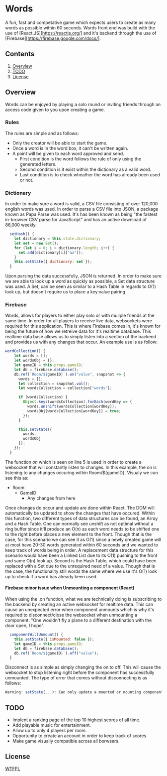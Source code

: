 # Words

A fun, fast and competative game which expects users to create as many words as possible within 60 seconds. Words front end was build with the use of [React.JS][https://reactjs.org/] and it's backend through the use of [Firebase][https://firebase.google.com/docs/].

## Contents

1. [Overview](#overview)
1. [TODO](#todo)
1. [License](#license)

## Overview

Words can be enjoyed by playing a solo round or inviting friends through an access code given to you upon creating a game.

### Rules

The rules are simple and as follows:

- Only the creator will be able to start the game.
- Once a word is in the word box, it can't be written again.
- A point will be given to each word approved and send.
  - First condition is the word follows the rule of only using the generated letters.
  - Second condition is it exist within the dictionary as a valid word.
  - Last condition is to check wheather the word has already been used or not.

### Dictionary

In order to make sure a word is valid, a CSV file consisting of over 120,000 english words was used. In order to parse a CSV file into JSON, a package known as Papa Parse was used. It's has been known as being "the fastest in-browser CSV parse for JavaScript" and has an active download of 86,000 weekly.

```javascript
  setHash() {
    let dictionary = this.state.dictionary;
    let set = new Set();
    for (let i = 0; i < dictionary.length; i++) {
      set.add(dictionary[i]["aa"]);
    }
    this.setState({ dictionary: set });
  }
```

Upon parsing the data successfully, JSON is returned. In order to make sure we are able to look up a word as quickly as possible, a Set data structure was used. A Set, can be seen as similar to a Hash Table in regards to O(1) look up, but doesn't require us to place a key:value pairing.

### Firebase

Words, allows for players to either play solo or with muliple friends at the same time. In order for all players to receive live data, websockets were required for this application. This is where Firebase comes in, it's known for being the future of how we retreive data for it's realtime database. This realtime data base allows us to simply listen into a section of the backend and provides us with any changes that occur. An example use is as follow:

```javascript
wordCollection() {
    let words = [];
    let wordsObj = {};
    let gameID = this.props.gameID;
    let db = firebase.database();
    db.ref(`Room/${gameID}`).on("value", snapshot => {
      words = [];
      let collection = snapshot.val();
      let wordsCollection = collection["words"];

      if (wordsCollection) {
        Object.keys(wordsCollection).forEach(wordKey => {
          words.unshift(wordsCollection[wordKey]);
          wordsObj[wordsCollection[wordKey]] = true;
        });
      }

      this.setState({
        words,
        wordsObj
      });
    });
  }
```

The function _on_ which is seen on line 5 is used in order to create a websocket that will constantly listen to changes. In this example, the on is listening to any changes occuring within Room/${gameID}. Visualy we can see this as:

- Room
  - GameID
    - Any changes from here

Once changes do occur and update are done within React. The DOM will automatically be updated to show the changes that have occured. Within this function, two different types of data structures can be found, an Array and a Hash Table. One can normally see unshift as not optimal without a ring buffer since it'll produce an O(n) as each word needs to be shifted one to the right before places a new element to the front. Though that is the case, for this scenario we can see it as O(1) since a newly created game will at most have 20-30 words generated within 60 seconds and we wanted to keep track of words being in order. A replacement data structure for this scenario would have been a Linked List due to its O(1) pushing to the front and same O(n) look up. Second is the Hash Table, which could have been replaced with a Set due to the unrequired need of a value. Though that is the case, the functionality still words the same where we use it's O(1) look up to check if a word has already been used.

#### Firebase minor issue when Unmounting a component (React)

When using the .on function, what we are technically doing is subscribing to the backend by creating an active websocket for realtime data. This can cause an unexpected error when component unmounts which is why it's required to disconnect/close the websocket when unmounting a component. "One wouldn't fly a plane to a different destination with the door open, I hope".

```javascript
  componentWillUnmount() {
    this.setState({ isMounted: false });
    let gameID = this.props.gameID;
    let db = firebase.database();
    db.ref(`Room/${gameID}`).off("value");
  }
```

Disconnect is as simple as simply changing the on to off. This will cause the websocket to stop listening right before the component has successfully unmounted. The type of error that comes without disconnecting is as follows:

```javascript
Warning: setState(...): Can only update a mounted or mounting component. This usually means you called setState() on an unmounted component. This is a no-op. Please check the code for the _class component
```

## TODO

- Implent a ranking page of the top 10 highest scores of all time.
- Add playable music for entertainment.
- Allow up to only 4 players per room.
- Opportunity to create an account in order to keep track of scores.
- Make game visually compatible across all borwsers.

## License

<a rel="license" href="http://www.wtfpl.net/">WTFPL</a>
